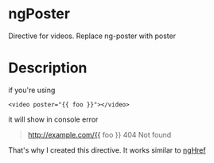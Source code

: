 # ngPoster
Directive for videos. Replace ng-poster with poster

# Description
if you're using 

```
<video poster="{{ foo }}"></video>
```

it will show in console error
> http://example.com/{{ foo }} 404 Not found

That's why I created this directive. It works similar to [ngHref](https://docs.angularjs.org/api/ng/directive/ngHref)
